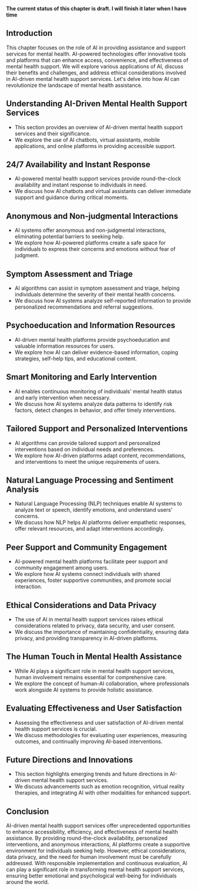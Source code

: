 **The current status of this chapter is draft. I will finish it later when I have time**

Introduction
------------

This chapter focuses on the role of AI in providing assistance and support services for mental health. AI-powered technologies offer innovative tools and platforms that can enhance access, convenience, and effectiveness of mental health support. We will explore various applications of AI, discuss their benefits and challenges, and address ethical considerations involved in AI-driven mental health support services. Let's delve into how AI can revolutionize the landscape of mental health assistance.

Understanding AI-Driven Mental Health Support Services
------------------------------------------------------

* This section provides an overview of AI-driven mental health support services and their significance.
* We explore the use of AI chatbots, virtual assistants, mobile applications, and online platforms in providing accessible support.

24/7 Availability and Instant Response
--------------------------------------

* AI-powered mental health support services provide round-the-clock availability and instant response to individuals in need.
* We discuss how AI chatbots and virtual assistants can deliver immediate support and guidance during critical moments.

Anonymous and Non-judgmental Interactions
-----------------------------------------

* AI systems offer anonymous and non-judgmental interactions, eliminating potential barriers to seeking help.
* We explore how AI-powered platforms create a safe space for individuals to express their concerns and emotions without fear of judgment.

Symptom Assessment and Triage
-----------------------------

* AI algorithms can assist in symptom assessment and triage, helping individuals determine the severity of their mental health concerns.
* We discuss how AI systems analyze self-reported information to provide personalized recommendations and referral suggestions.

Psychoeducation and Information Resources
-----------------------------------------

* AI-driven mental health platforms provide psychoeducation and valuable information resources for users.
* We explore how AI can deliver evidence-based information, coping strategies, self-help tips, and educational content.

Smart Monitoring and Early Intervention
---------------------------------------

* AI enables continuous monitoring of individuals' mental health status and early intervention when necessary.
* We discuss how AI systems analyze data patterns to identify risk factors, detect changes in behavior, and offer timely interventions.

Tailored Support and Personalized Interventions
-----------------------------------------------

* AI algorithms can provide tailored support and personalized interventions based on individual needs and preferences.
* We explore how AI-driven platforms adapt content, recommendations, and interventions to meet the unique requirements of users.

Natural Language Processing and Sentiment Analysis
--------------------------------------------------

* Natural Language Processing (NLP) techniques enable AI systems to analyze text or speech, identify emotions, and understand users' concerns.
* We discuss how NLP helps AI platforms deliver empathetic responses, offer relevant resources, and adapt interventions accordingly.

Peer Support and Community Engagement
-------------------------------------

* AI-powered mental health platforms facilitate peer support and community engagement among users.
* We explore how AI systems connect individuals with shared experiences, foster supportive communities, and promote social interaction.

Ethical Considerations and Data Privacy
---------------------------------------

* The use of AI in mental health support services raises ethical considerations related to privacy, data security, and user consent.
* We discuss the importance of maintaining confidentiality, ensuring data privacy, and providing transparency in AI-driven platforms.

The Human Touch in Mental Health Assistance
-------------------------------------------

* While AI plays a significant role in mental health support services, human involvement remains essential for comprehensive care.
* We explore the concept of human-AI collaboration, where professionals work alongside AI systems to provide holistic assistance.

Evaluating Effectiveness and User Satisfaction
----------------------------------------------

* Assessing the effectiveness and user satisfaction of AI-driven mental health support services is crucial.
* We discuss methodologies for evaluating user experiences, measuring outcomes, and continually improving AI-based interventions.

Future Directions and Innovations
---------------------------------

* This section highlights emerging trends and future directions in AI-driven mental health support services.
* We discuss advancements such as emotion recognition, virtual reality therapies, and integrating AI with other modalities for enhanced support.

Conclusion
----------

AI-driven mental health support services offer unprecedented opportunities to enhance accessibility, efficiency, and effectiveness of mental health assistance. By providing round-the-clock availability, personalized interventions, and anonymous interactions, AI platforms create a supportive environment for individuals seeking help. However, ethical considerations, data privacy, and the need for human involvement must be carefully addressed. With responsible implementation and continuous evaluation, AI can play a significant role in transforming mental health support services, ensuring better emotional and psychological well-being for individuals around the world.

